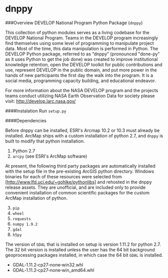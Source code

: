 ﻿# dnppy

###Overview
DEVELOP National Program Python Package (`dnppy`)

This collection of python modules serves as a living codebase
for the DEVELOP National Program. Teams in the DEVELOP program increasingly find themselves using some level of programming to manipulate project data. Most of the time, this data manipulation is performed in Python. The DEVELOP Python package, referred to as “dnppy” (pronounced "done-py" as it uses Python to get the job done) was created to improve institutional knowledge retention, open the DEVELOP toolkit for public contributions and use, represent DEVELOP in the public domain, and put more power in the hands of new participants the first day the walk into the program. It is a social media, programming capacity building, and educational endeavor.

For more information about the NASA DEVELOP program and the projects teams conduct 
utilizing NASA Earth Observation Data for society please visit: http://develop.larc.nasa.gov/

####Instalation
Run `setup.py`

####Dependencies

Before dnppy can be installed, ESRI's Arcmap 10.2 or 10.3 must already be installed. ArcMap ships with a custom installation of python 2.7, and `dnppy` is built to modify that python installation.

1. Python 2.7
2. `arcpy`  (see ESRI's ArcMap software)

At present, the following third party packages are automatically installed with the setup file in the pre-existing ArcGIS python directory. Windows binaries for each of these resources were selected from [http://www.lfd.uci.edu/~gohlke/pythonlibs] and rehosted in the dnppy release assets. They are unofficial,  and are included only to provide convenient installation of common scientific packages for the custom ArcMap installation of python.

3. `pip`
4. `wheel`
5. `requests`
6. `numpy 1.9.2`
7. `gdal`
8. `h5py`

The version of `GDAL` that is installed on setup is version 1.11.2 for python 2.7. The 32 bit version is installed unless the user has the 64 bit background geoprocessing packages installed, in which case the 64 bit `GDAL` is installed.

* GDAL‑1.11.2‑cp27‑none‑win32.whl
* GDAL‑1.11.2‑cp27‑none‑win_amd64.whl
